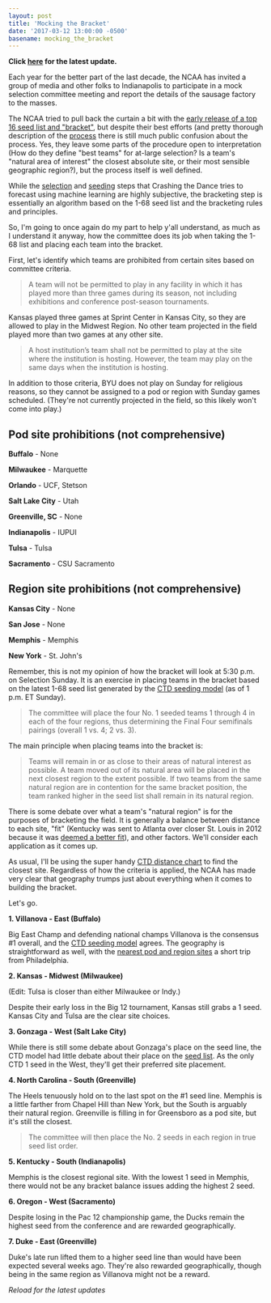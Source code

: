 ```yaml
---
layout: post
title: 'Mocking the Bracket'
date: '2017-03-12 13:00:00 -0500'
basename: mocking_the_bracket
---
```

**Click [here](#latest) for the latest update.**

Each year for the better part of the last decade, the NCAA has invited a group of media
and other folks to Indianapolis to participate in a mock selection committee
meeting and report the details of the sausage factory to the masses.

The NCAA tried to pull back the curtain a bit with the [early release of a top 16
seed list and "bracket"](http://www.ncaa.com/news/basketball-men/bracket-beat/2017-02-11/march-madness-top-16-seeds-revealed-first-ever-season), but despite their best efforts (and pretty thorough description of the
[process](http://i.turner.ncaa.com/sites/default/files/images/2017/02/03/2016-17_principles_and_procedures.pdf) there is still much public confusion about the process.
Yes, they leave some parts of the procedure open to interpretation
(How do they define "best teams" for at-large selection? Is a team's "natural
area of interest" the closest absolute site, or their most sensible geographic
region?), but the process itself is well defined.

While the [selection](https://crashingthedance.com/selection) and
[seeding](https://crashingthedance.com/seeding) steps that Crashing the Dance
tries to forecast using machine learning are highly subjective, the bracketing
step is essentially an algorithm based on the 1-68 seed list and the bracketing
rules and principles.

So, I'm going to once again do my part to help y'all understand, as much as I
understand it anyway, how the committee does its job when taking the 1-68 list
and placing each team into the bracket.

First, let's identify which teams are prohibited from certain sites based on
committee criteria.

> A team will not be permitted to play in any facility in which it has played
> more than three games during its season, not including exhibitions and
> conference post-season tournaments.

Kansas played three games at Sprint Center in Kansas City, so they are allowed
to play in the Midwest Region. No other team projected in the field played
more than two games at any other site.

> A host institution’s team shall not be permitted to play at the site where the
> institution is hosting. However, the team may play on the same days when the
> institution is hosting.

In addition to those criteria, BYU does not play on Sunday for religious
reasons, so they cannot be assigned to a pod or region with Sunday games
scheduled. (They're not currently projected in the field, so this likely won't
come into play.)

<a name='pod-prohibitions'></a>

Pod site prohibitions (not comprehensive)
-----------------------------------------
**Buffalo** - None

**Milwaukee** - Marquette

**Orlando** - UCF, Stetson

**Salt Lake City** - Utah

**Greenville, SC** - None

**Indianapolis** - IUPUI

**Tulsa** - Tulsa

**Sacramento** - CSU Sacramento

<a name='region-prohibitions'></a>

Region site prohibitions (not comprehensive)
-----------------------------------------
**Kansas City** - None

**San Jose** - None

**Memphis** - Memphis

**New York** - St. John's

Remember, this is not my opinion of how the bracket will look at 5:30 p.m. on
Selection Sunday. It is an exercise in placing teams in the bracket based on the
latest 1-68 seed list generated by the [CTD seeding model](https://crashingthedance.com/seeding)
(as of 1 p.m. ET Sunday).

> The committee will place the four No. 1 seeded teams 1 through 4 in each of
> the four regions, thus determining the Final Four semifinals pairings (overall
> 1 vs. 4; 2 vs. 3).

The main principle when placing teams into the bracket is:

> Teams will remain in or as close to their areas of natural interest as
> possible. A team moved out of its natural area will be placed in the next
> closest region to the extent possible. If two teams from the same natural
> region are in contention for the same bracket position, the team ranked higher
> in the seed list shall remain in its natural region.

There is some debate over what a team's "natural region" is for the purposes of
bracketing the field. It is generally a balance between distance to each site,
"fit" (Kentucky was sent to Atlanta over closer St. Louis in 2012 because it was
[deemed a better fit](http://espn.go.com/mens-college-basketball/tournament/2012/story/_/id/7674260/men-ncaa-tournament-2012-selection-committee-did-best-keep-teams-home)), and other factors. We'll consider each application as it comes up.

As usual, I'll be using the super handy
[CTD distance chart](https://crashingthedance.com/distance) to find the closest site.
Regardless of how the criteria is applied, the NCAA has made very clear that
geography trumps just about everything when it comes to building the bracket.

Let's go.

**1. Villanova - East (Buffalo)**

Big East Champ and defending national champs Villanova is the consensus #1
overall, and the [CTD seeding model](https://crashingthedance.com/seeding) agrees.
The geography is straightforward as well, with the [nearest pod and region sites](https://crashingthedance.com/distance)
a short trip from Philadelphia.

**2. Kansas - Midwest (Milwaukee)**

(Edit: Tulsa is closer than either Milwaukee or Indy.)

Despite their early loss in the Big 12 tournament, Kansas still grabs a 1 seed.
Kansas City and Tulsa are the clear site choices.

**3. Gonzaga - West (Salt Lake City)**

While there is still some debate about Gonzaga's place on the seed line, the CTD
model had little debate about their place on the [seed list](https://crashingthedance.com/seeding). As the only CTD 1 seed in the West, they'll get their preferred site placement.

**4. North Carolina - South (Greenville)**

The Heels tenuously hold on to the last spot on the #1 seed line. Memphis is a
little farther from Chapel Hill than New York, but the South is arguably their
natural region. Greenville is filling in for Greensboro as a pod site, but it's
still the closest.

> The committee will then place the No. 2 seeds in each region in true seed
list order.

**5. Kentucky - South (Indianapolis)**

Memphis is the closest regional site. With the lowest 1 seed in Memphis,
there would not be any bracket balance issues adding the highest 2 seed.

**6. Oregon - West (Sacramento)**

Despite losing in the Pac 12 championship game, the Ducks remain the highest seed
from the conference and are rewarded geographically.

**7. Duke - East (Greenville)**

Duke's late run lifted them to a higher seed line than would have been
expected several weeks ago. They're also rewarded geographically, though being
in the same region as Villanova might not be a reward.

<a name='latest'></a>
*Reload for the latest updates*

